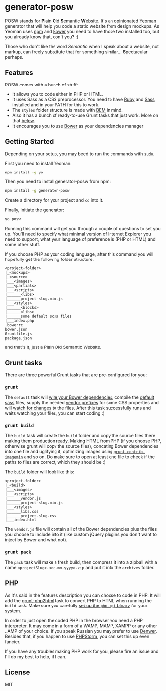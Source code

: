 # generator-posw

POSW stands for **P**lain **O**ld **S**emantic **W**ebsite. It's an opinionated [Yeoman](http://yeoman.io) generator that will help you code a static website from design mockups. As Yeoman uses [npm](http://npmjs.org/) and [Bower](http://bower.io/) you need to have those two installed too, but you already know that, don't you? :)

Those who don't like the word _Semantic_ when I speak about a website, not markup, can freely substitute that for something similar... **S**pectacular perhaps.

## Features

POSW comes with a bunch of stuff:

* It allows you to code either in PHP or HTML.
* It uses Sass as a CSS preprocessor. You need to have [Ruby](https://www.ruby-lang.org/en/documentation/installation/) and [Sass](http://sass-lang.com) installed and in your PATH for this to work.
* The ``styles`` folder structure is made with [BEM](http://bem.info) in mind.
* Also it has a bunch of ready-to-use Grunt tasks that just work. More on that [below](#grunt-tasks).
* It encourages you to use [Bower](http://bower.io) as your dependencies manager

## Getting Started

Depending on your setup, you may beed to run the commands with ``sudo``.

First you need to install Yeoman:

```bash
npm install -g yo
```

Then you need to install generator-posw from npm:

```bash
npm install -g generator-posw
```

Create a directory for your project and ``cd`` into it.

Finally, initiate the generator:

```bash
yo posw
```

Running this command will get you through a couple of questions to set you up. You'll need to specify what minimal version of Internet Explorer you need to support, what your language of preference is (PHP or HTML) and some other stuff.

If you choose PHP as your coding language, after this command you will hopefully get the following folder structure:

```
<project-folder>
|_<mockups>
|_<source>
|___<images>
|___<partials>
|___<scripts>
|______<libs>
|______project-slug.min.js
|___<styles>
|______<blocks>
|______<libs>
|______some default scss files
|___index.php
.bowerrc
bower.json
Gruntfile.js
package.json
```

and that's it, just a Plain Old Semantic Website.

## Grunt tasks

There are three powerful Grunt tasks that are pre-configured for you:

### ``grunt``

The ``default`` task will [wire your Bower dependencies](https://github.com/stephenplusplus/grunt-wiredep), compile the [default sass](https://github.com/gruntjs/grunt-contrib-sass) files, supply the needed [vendor prefixes](https://github.com/nDmitry/grunt-autoprefixer) for some CSS properties and will [watch for changes](https://github.com/gruntjs/grunt-contrib-watch) to the files. After this task successfully runs and waits watching your files, you can start coding :) 

### ``grunt build``

The ``build`` task will create the ``build`` folder and copy the source files there making them production ready. Making HTML from PHP (if you choose PHP, otherwise grunt will copy the source files), concating Bower dependencies into one file and uglifying it, optimizing images using [``grunt-contrib-imagemin``](https://github.com/gruntjs/grunt-contrib-imagemin) and so on. Do make sure to open at least one file to check if the paths to files are correct, which they should be :)

The ``build`` folder will look like this:

```
<project-folder>
|_<build>
|___<images>
|___<scripts>
|______vendor.js
|______project-slug.min.js
|___<styles>
|______libs.css
|______project-slug.css
|___index.html
```

The ``vendor.js`` file will contain all of the Bower dependencies plus the files you choose to include into it (like custom jQuery plugins you don't want to inject by Bower and what not).

### ``grunt pack``

The ``pack`` task will make a fresh build, then compress it into a zipball with a name ``<projectSlug>.<dd-mm-yyyy>.zip`` and put it into the ``archives`` folder.

## PHP

As it's said in the features description you can choose to code in PHP. It will add the [grunt-php2html](https://github.com/bezoerb/grunt-php2html) task to convert PHP to HTML when running the ``build`` task. Make sure you carefully [set up the ``php-cgi`` binary](https://github.com/bezoerb/grunt-php2html#installing-php-cgi) for your system.

In order to just open the coded PHP in the browser you need a PHP interpreter. It may come in a form of a WAMP, MAMP, XAMPP or any other ..AMP of your choice. If you speak Russian you may prefer to use [Denwer](http://www.denwer.ru). Besides that, if you happen to use [PHPStorm](https://www.jetbrains.com/phpstorm/), you can set this up even fancier.

If you have any troubles making PHP work for you, please fire an issue and I'll do my best to help, if I can.

## License

MIT